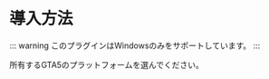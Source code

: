 # 導入方法

::: warning
このプラグインはWindowsのみをサポートしています。
:::

所有するGTA5のプラットフォームを選んでください。
<!-- <Cards>
  <Card title="Steam" href="/installation/steam" />
  <Card title="Epic Games" href="/installation/epic" />
  <Card title="Rockstar Games" href="/installation/rockstar" />
</Cards> -->